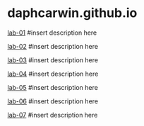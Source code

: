 # daphcarwin.github.io


[lab-01](https://daphnecarwin.github.io/cit281-lab01/)
#insert description here

[lab-02](https://daphnecarwin.github.io/cit281-lab02/)
#insert description here

[lab-03](https://daphnecarwin.github.io/cit281-lab03/)
#insert description here

[lab-04](https://daphnecarwin.github.io/cit281-lab04/)
#insert description here

[lab-05](https://daphnecarwin.github.io/cit281-lab05/)
#insert description here

[lab-06](https://daphnecarwin.github.io/cit281-lab06/)
#insert description here

[lab-07](https://daphnecarwin.github.io/cit281-lab07/)
#insert description here
